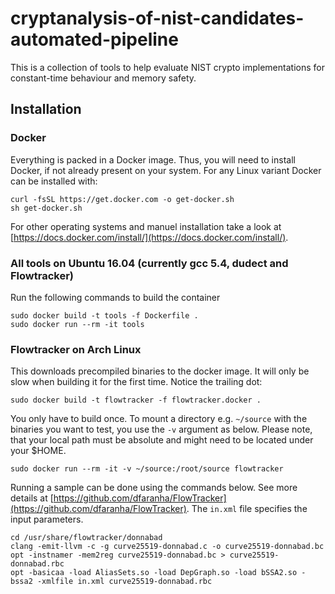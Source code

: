 # cryptanalysis-of-nist-candidates-automated-pipeline
This is a collection of tools to help evaluate NIST crypto implementations for constant-time behaviour and memory safety.

## Installation
### Docker
Everything is packed in a Docker image. Thus, you will need to install Docker, if not already present on your system. For any Linux variant Docker can be installed with:
```
curl -fsSL https://get.docker.com -o get-docker.sh
sh get-docker.sh
```

For other operating systems and manuel installation take a look at [https://docs.docker.com/install/](https://docs.docker.com/install/).

### All tools on Ubuntu 16.04 (currently gcc 5.4, dudect and Flowtracker)
Run the following commands to build the container
```
sudo docker build -t tools -f Dockerfile .
sudo docker run --rm -it tools
```


### Flowtracker on Arch Linux
This downloads precompiled binaries to the docker image. It will only be slow when building it for the first time. Notice the trailing dot:
```
sudo docker build -t flowtracker -f flowtracker.docker .
```
You only have to build once. To mount a directory e.g. `~/source` with the binaries you want to test, you use the `-v` argument as below. Please note, that your local path must be absolute and might need to be located under your $HOME.
```
sudo docker run --rm -it -v ~/source:/root/source flowtracker
```

Running a sample can be done using the commands below. See more details at [https://github.com/dfaranha/FlowTracker](https://github.com/dfaranha/FlowTracker). The `in.xml` file specifies the input parameters.
```
cd /usr/share/flowtracker/donnabad
clang -emit-llvm -c -g curve25519-donnabad.c -o curve25519-donnabad.bc
opt -instnamer -mem2reg curve25519-donnabad.bc > curve25519-donnabad.rbc
opt -basicaa -load AliasSets.so -load DepGraph.so -load bSSA2.so -bssa2 -xmlfile in.xml curve25519-donnabad.rbc

```
